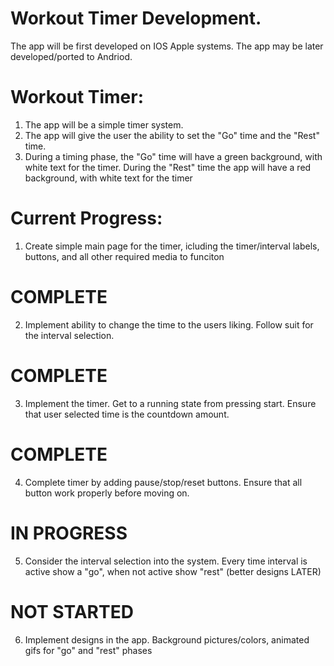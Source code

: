 # Workout Timer Development.

The app will be first developed on IOS Apple systems. The app may be later
developed/ported to Andriod.

# Workout Timer:
1. The app will be a simple timer system. 
2. The app will give the user the ability to set the "Go" time and the "Rest" time. 
3. During a timing phase, the "Go" time will have a green background, with white text for the timer. During
the "Rest" time the app will have a red background, with white text for the timer

# Current Progress:
1. Create simple main page for the timer, icluding the timer/interval labels, buttons, and all other required media to funciton
# COMPLETE
2. Implement ability to change the time to the users liking. Follow suit for the interval selection.
# COMPLETE
3. Implement the timer. Get to a running state from pressing start. Ensure that user selected time is the countdown amount.
# COMPLETE
4. Complete timer by adding pause/stop/reset buttons. Ensure that all button work properly before moving on.
# IN PROGRESS
5. Consider the interval selection into the system. Every time interval is active show a "go", when not active show "rest" (better designs LATER)
# NOT STARTED
6. Implement designs in the app. Background pictures/colors, animated gifs for "go" and "rest" phases
